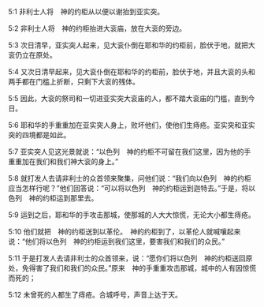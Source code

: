 <a id="1"></a>5:1  非利士人将　神的约柜从以便以谢抬到亚实突。  

<a id="2"></a>5:2  非利士人将　神的约柜抬进大衮庙，放在大衮的旁边。  

<a id="3"></a>5:3  次日清早，亚实突人起来，见大衮仆倒在耶和华的约柜前，脸伏于地，就把大衮仍立在原处。  

<a id="4"></a>5:4  又次日清早起来，见大衮仆倒在耶和华的约柜前，脸伏于地，并且大衮的头和两手都在门槛上折断，只剩下大衮的残体。  

<a id="5"></a>5:5  因此，大衮的祭司和一切进亚实突大衮庙的人，都不踏大衮庙的门槛，直到今日。  

<a id="6"></a>5:6  耶和华的手重重加在亚实突人身上，败坏他们，使他们生痔疮。亚实突和亚实突的四境都是如此。  

<a id="7"></a>5:7  亚实突人见这光景就说：“以色列　神的约柜不可留在我们这里，因为他的手重重加在我们和我们神大衮的身上。”  

<a id="8"></a>5:8  就打发人去请非利士的众首领来聚集，问他们说：“我们向以色列　神的约柜应当怎样行呢？”他们回答说：“可以将以色列　神的约柜运到迦特去。”于是，将以色列　神的约柜运到那里去。  

<a id="9"></a>5:9  运到之后，耶和华的手攻击那城，使那城的人大大惊慌，无论大小都生痔疮。  

<a id="10"></a>5:10  他们就把　神的约柜送到以革伦。　神的约柜到了，以革伦人就喊嚷起来说：“他们将以色列　神的约柜运到我们这里，要害我们和我们的众民。”  

<a id="11"></a>5:11  于是打发人去请非利士的众首领来，说：“愿你们将以色列　神的约柜送回原处，免得害了我们和我们的众民。”原来　神的手重重攻击那城，城中的人有因惊慌而死的；  

<a id="12"></a>5:12  未曾死的人都生了痔疮。合城呼号，声音上达于天。  
